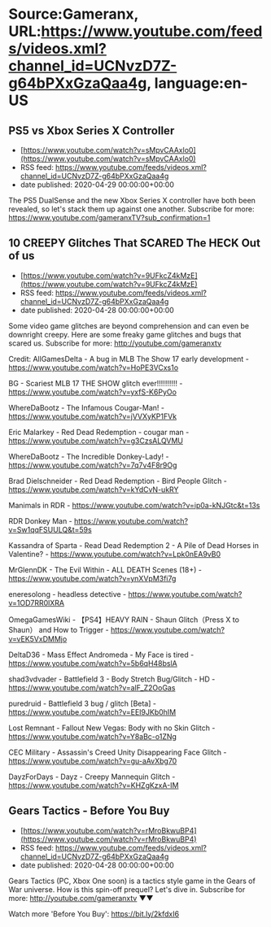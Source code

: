 # Source:Gameranx, URL:https://www.youtube.com/feeds/videos.xml?channel_id=UCNvzD7Z-g64bPXxGzaQaa4g, language:en-US

## PS5 vs Xbox Series X Controller
 - [https://www.youtube.com/watch?v=sMpvCAAxlo0](https://www.youtube.com/watch?v=sMpvCAAxlo0)
 - RSS feed: https://www.youtube.com/feeds/videos.xml?channel_id=UCNvzD7Z-g64bPXxGzaQaa4g
 - date published: 2020-04-29 00:00:00+00:00

The PS5 DualSense and the new Xbox Series X controller have both been revealed, so let's stack them up against one another.
Subscribe for more: https://www.youtube.com/gameranxTV?sub_confirmation=1

## 10 CREEPY Glitches That SCARED The HECK Out of us
 - [https://www.youtube.com/watch?v=9UFkcZ4kMzE](https://www.youtube.com/watch?v=9UFkcZ4kMzE)
 - RSS feed: https://www.youtube.com/feeds/videos.xml?channel_id=UCNvzD7Z-g64bPXxGzaQaa4g
 - date published: 2020-04-28 00:00:00+00:00

Some video game glitches are beyond comprehension and can even be downright creepy. Here are some freaky game glitches and bugs that scared us.
Subscribe for more: http://youtube.com/gameranxtv

Credit:
AllGamesDelta - A bug in MLB The Show 17 early development - https://www.youtube.com/watch?v=HoPE3VCxs1o

BG - Scariest MLB 17 THE SHOW glitch ever!!!!!!!!!! - https://www.youtube.com/watch?v=yxfS-K6PyOo


WhereDaBootz - The Infamous Cougar-Man! - https://www.youtube.com/watch?v=jVVXyKP1FVk

Eric Malarkey - Red Dead Redemption - cougar man - https://www.youtube.com/watch?v=g3CzsALQVMU

WhereDaBootz - The Incredible Donkey-Lady! - https://www.youtube.com/watch?v=7q7v4F8r9Og

Brad Dielschneider - Red Dead Redemption - Bird People Glitch - https://www.youtube.com/watch?v=kYdCvN-ukRY

Manimals in RDR - https://www.youtube.com/watch?v=ip0a-kNJGtc&t=13s

RDR Donkey Man - https://www.youtube.com/watch?v=Sw1qqFSUULQ&t=59s

Kassandra of Sparta - Read Dead Redemption 2 - A Pile of Dead Horses in Valentine? - https://www.youtube.com/watch?v=Lpk0nEA9vB0

MrGlennDK - The Evil Within - ALL DEATH Scenes (18+) - https://www.youtube.com/watch?v=ynXVpM3fi7g

eneresolong - headless detective - https://www.youtube.com/watch?v=1OD7RR0lXRA

OmegaGamesWiki - 【PS4】HEAVY RAIN - Shaun Glitch（Press X to Shaun） and How to Trigger - https://www.youtube.com/watch?v=vEK5VxDMMjo

DeltaD36 - Mass Effect Andromeda - My Face is tired - https://www.youtube.com/watch?v=5b6qH48bslA

shad3vdvader - Battlefield 3 - Body Stretch Bug/Glitch - HD - https://www.youtube.com/watch?v=alF_Z2OoGas

puredruid - Battlefield 3 bug / glitch [Beta] - https://www.youtube.com/watch?v=EEI9JKb0hIM

Lost Remnant - Fallout New Vegas: Body with no Skin Glitch - https://www.youtube.com/watch?v=Y8aBc-o1ZNg

CEC Military - Assassin's Creed Unity Disappearing Face Glitch - https://www.youtube.com/watch?v=gu-aAvXbg70

DayzForDays - Dayz - Creepy Mannequin Glitch - https://www.youtube.com/watch?v=KHZgKzxA-IM

## Gears Tactics - Before You Buy
 - [https://www.youtube.com/watch?v=rMroBkwuBP4](https://www.youtube.com/watch?v=rMroBkwuBP4)
 - RSS feed: https://www.youtube.com/feeds/videos.xml?channel_id=UCNvzD7Z-g64bPXxGzaQaa4g
 - date published: 2020-04-28 00:00:00+00:00

Gears Tactics (PC, Xbox One soon) is a tactics style game in the Gears of War universe. How is this spin-off prequel? Let's dive in.
Subscribe for more: http://youtube.com/gameranxtv ▼▼



Watch more 'Before You Buy': https://bit.ly/2kfdxI6

